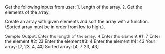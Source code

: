 Get the following inputs from user:
    1. Length of the array.
    2. Get the elements of the array.

Create an array with given elements and sort the array with a function. (Sorted array must be in order from low to high.).

Sample Output:
    Enter the length of the array: 4
    Enter the element #1: 7
    Enter the element #2: 23
    Enter the element #3: 4
    Enter the element #4: 43
    Your array: [7, 23, 4, 43]
    Sorted array: [4, 7, 23, 43]